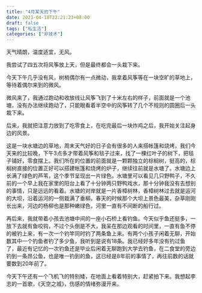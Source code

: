 ```yaml
---
title: "4月某天的下午"
date: 2021-04-18T22:21:23+08:00
draft: false
tags: ["私生活"]
categories: ["非技术"]
---
```


天气晴朗，温度适宜，无风。

我尝试了四五次将风筝放上天，但是最终都会一头栽下来。

今天下午几乎没有风，树梢偶尔有一点微动，我拿着风筝等在一块空旷的草地上，等待着偶尔来到的微风。

微风来了，我通过跑动和收放线让风筝飞到了十米左右的样子，前面就是一个池塘，没有办法继续跑动了，只能眼看着半空中的风筝转了几个不规则的圆圈后一头栽下来。

后来，我就把注意力放到了吃零食上，在吃完最后一块炸鸡之后，我开始关注起身边的风景。

这是一块水塘边的草地，周末天气好的日子会有很多的人来搭帐篷和烧烤，我们今天来的比较晚，下午3点多才带着风筝和毯子过来，找了一棵红叶子的树下，把毯子铺好，零食摆上。我们所在的位置的前面就是一颗颗独立的棕榈树，挺高的，棕榈树直接的位置正好可以搭建帐篷和烧烤的炉子，继续往前就是水塘了。水塘边上长满了绿色的芦苇，这个季节呈现出一片绿色。水塘里可以看见几只野鸭子，不久前的一个早上我在家里的阳台上看了十分钟两只野鸭戏水，那十分钟我没有去想别的事情，只是远远的看着。水塘的对岸就是一片香樟树林，香樟树林过去就是运河的大坝，沿着运河的一侧栽满了垂柳。春天的时候那个大坝上景色最美，杂草刚刚长出来，河边的杨柳也是那种嫩绿色，河里一直有不间断的船行过。

再后来，我就带着小孩去池塘中间的一座小石桥上看钓鱼。今天似乎鱼还挺多，一放下去就有鱼咬钩，不过个头倒是不大，我呆在那边观看的时间里，一直有鱼不停的被钓上来，有一次一个钓竿同时钓了两条鱼上来。有两个小孩子闲着无聊，开始数其中一个钓鱼者钓了多少鱼，我听到是说有18条。我已经好多年没有钓过鱼了，最近有记忆的一次钓鱼还是毕业后闲着无聊跑到大学去钓鱼，在二食堂的旁边钓到一条昂公鱼，也是唯一钓到的鱼，这已经是8年前的事情了，再往前数的话就要数到20年前了。

今天下午还有一个飞机飞的特别矮，在地面上看着特别大，赶紧拍下来。我想起李志的一首歌，《天空之城》，伤感的情绪弥漫开来。

